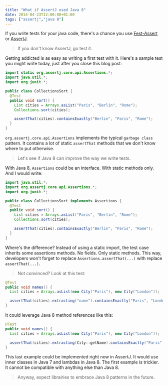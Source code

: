 ```yaml
---
title: "What if AssertJ used Java 8"
date: 2014-04-23T12:00:00+01:00
tags: ["assertj","java 8"]
---
```


If you write tests for your java code, there's a chance you use <a href="https://github.com/alexruiz/fest-assert-2.x">Fest-Assert</a> or <a href="http://joel-costigliola.github.io/assertj/">AssertJ</a>.

<blockquote>
  If you don't know AssertJ, go test it.
</blockquote>

Getting addicted is as easy as writing a first test with it. Here's a sample test you might write today, just after you close this blog post:

```java
import static org.assertj.core.api.Assertions.*;
import java.util.*;
import org.junit.*;

public class CollectionsSort {
  @Test
  public void sort() {
    List cities = Arrays.asList("Paris", "Berlin", "Rome");
    Collections.sort(cities);

    assertThat(cities).containsExactly("Berlin", "Paris", "Rome");
  }
}
```

<code>org.assertj.core.api.Assertions</code> implements the typical <code>garbage class</code> pattern. It contains a lot of static <code>assertThat</code> methods that we don't know where to put otherwise.

<blockquote>
  Let's see if Java 8 can improve the way we write tests.
</blockquote>

With Java 8, <code>Assertions</code> could be an interface. With static methods only. And I would write:

```java
import java.util.*;
import org.assertj.core.api.Assertions.*;
import org.junit.*;

public class CollectionsSort implements Assertions {
  @Test
  public void sort() {
    List cities = Arrays.asList("Paris", "Berlin", "Rome");
    Collections.sort(cities);

    assertThat(cities).containsExactly("Berlin", "Paris", "Rome");
  }
}
```

Where's the difference? Instead of using a static import, the test case inherits some assertions methods. No fields. Only static methods. This way, developers won't forget to replace <code>Assertions.assertThat(...)</code> with replace <code>assertThat(...)</code>.

<blockquote>
  Not convinced? Look at this test:
</blockquote>

```java
@Test
public void names() {
  List cities = Arrays.asList(new City("Paris"), new City("London"));

  assertThat(cities).extracting("name").containsExactly("Paris", "London");
}
```

It could leverage Java 8 method references like this:

```java
@Test
public void names() {
  List cities = Arrays.asList(new City("Paris"), new City("London"));

  assertThat(cities).extracting(City::getName).containsExactly("Paris", "London");
}
```

This last example could be implemented right now in AssertJ. It would use inner classes in Java 7 and lambdas in Java 8.
The first example is trickier. It cannot be compatible with anything else than Java 8.

<blockquote>
  Anyway, expect librairies to embrace Java 8 patterns in the future.
</blockquote>
